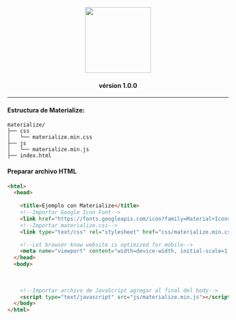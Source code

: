 <p align="center">
  <a href="http://materializecss.com/">
    <img src="http://materializecss.com/res/materialize.svg" width="150">
  </a>
</p>

<h4 aligN="center">vérsion 1.0.0</h4>

---

#### Estructura de Materialize: 
```console
materialize/
├── css
│   └── materialize.min.css
├── js
│   └── materialize.min.js
├── index.html
```

#### Preparar archivo HTML
```html
<html>
  <head>
    
    <title>Ejemplo con Materialize</title>
    <!--Importar Google Icon Font-->
    <link href="https://fonts.googleapis.com/icon?family=Material+Icons" rel="stylesheet">
    <!--Importar materialize.css-->
    <link type="text/css" rel="stylesheet" href="css/materialize.min.css"  media="screen,projection"/>

    <!--Let browser know website is optimized for mobile-->
    <meta name="viewport" content="width=device-width, initial-scale=1.0"/>
  </head>
  <body>
      
    
      
    <!--Importar archivo de JavaScript agregar al final del body-->
    <script type="text/javascript" src="js/materialize.min.js"></script>
  </body>
</html>
```